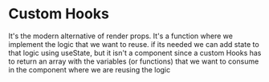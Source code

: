 # Custom Hooks
It's the modern alternative of render props. It's a function where we implement the logic that we want to reuse. if its needed we can add state to that logic using useState, but it isn't a component since a custom Hooks has to return an array with the variables (or functions) that we want to consume in the component where we are reusing the logic